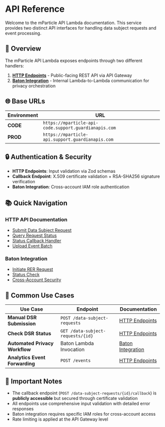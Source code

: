 # API Reference

Welcome to the mParticle API Lambda documentation. This service provides two distinct API interfaces for handling data subject requests and event processing.

## 📖 Overview

The mParticle API Lambda exposes endpoints through two different handlers:

1. **[HTTP Endpoints](./http-endpoints.md)** - Public-facing REST API via API Gateway
2. **[Baton Integration](./baton-endpoints.md)** - Internal Lambda-to-Lambda communication for privacy orchestration

## 🌐 Base URLs

| Environment | URL |
|-------------|-----|
| **CODE** | `https://mparticle-api-code.support.guardianapis.com` |
| **PROD** | `https://mparticle-api.support.guardianapis.com` |

## 🔒 Authentication & Security

- **HTTP Endpoints**: Input validation via Zod schemas
- **Callback Endpoint**: X.509 certificate validation + RSA-SHA256 signature verification
- **Baton Integration**: Cross-account IAM role authentication

## 📚 Quick Navigation

### HTTP API Documentation
- [Submit Data Subject Request](./http-endpoints.md#submit-data-subject-request)
- [Query Request Status](./http-endpoints.md#query-request-status)
- [Status Callback Handler](./http-endpoints.md#status-callback-handler)
- [Upload Event Batch](./http-endpoints.md#upload-event-batch)

### Baton Integration
- [Initiate RER Request](./baton-endpoints.md#initiate-rer-request)
- [Status Check](./baton-endpoints.md#status-check)
- [Cross-Account Security](./baton-endpoints.md#cross-account-security)

## 🎯 Common Use Cases

| Use Case | Endpoint | Documentation |
|----------|----------|---------------|
| **Manual DSR Submission** | `POST /data-subject-requests` | [HTTP Endpoints](./http-endpoints.md) |
| **Check DSR Status** | `GET /data-subject-requests/{id}` | [HTTP Endpoints](./http-endpoints.md) |
| **Automated Privacy Workflow** | Baton Lambda Invocation | [Baton Integration](./baton-endpoints.md) |
| **Analytics Event Forwarding** | `POST /events` | [HTTP Endpoints](./http-endpoints.md) |

## 🚨 Important Notes

- The callback endpoint (`POST /data-subject-requests/{id}/callback`) is **publicly accessible** but secured through certificate validation
- All endpoints use comprehensive input validation with detailed error responses
- Baton integration requires specific IAM roles for cross-account access
- Rate limiting is applied at the API Gateway level
